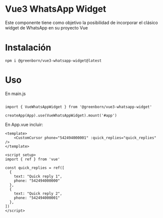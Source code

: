 # Vue3 WhatsApp Widget

Este componente tiene como objetivo la posibilidad de incorporar el clásico widget de WhatsApp en su proyecto Vue


# Instalación
```npm i @greenborn/vue3-whatsapp-widget@latest```

# Uso

En main.js

```

import { VueWhatsAppWidget } from '@greenborn/vue3-whatsapp-widget'

createApp(App).use(VueWhatsAppWidget).mount('#app')

```


En App.vue incluir:

```
<template>
    <CustomCursor phone="542494000001" :quick_replies="quick_replies" />
</template>

<script setup>
import { ref } from 'vue'

const quick_replies = ref([
  {
    text: "Quick reply 1",
    phone: "542494000000"
  },
  {
    text: "Quick reply 2",
    phone: "542494000001"
  },
])
</script>

```